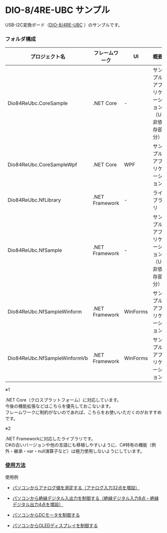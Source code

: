 # DIO-8/4RE-UBC サンプル

USB-I2C変換ボード（[DIO-8/4RE-UBC](https://www.y2c.co.jp/i2c-r/dio-8-4re-ubc.html) ）のサンプルです。  

### フォルダ構成

プロジェクト名|フレームワーク|UI|概要|言語|注記
---|---|---|---|---|---
Dio84ReUbc.CoreSample|.NET  Core|-|サンプルアプリケーション<br>（UI非依存部分）|C#|※1
Dio84ReUbc.CoreSampleWpf|.NET  Core|WPF|サンプルアプリケーション|C#|※1
Dio84ReUbc.NfLibrary|.NET  Framework|-|ライブラリ|C#|※2
Dio84ReUbc.NfSample|.NET  Framework|-|サンプルアプリケーション<br>（UI非依存部分）|C#|-
Dio84ReUbc.NfSampleWinform|.NET  Framework|WinForms|サンプルアプリケーション|C#|-
Dio84ReUbc.NfSampleWinformVb|.NET  Framework|WinForms|サンプルアプリケーション|Visual Basic|-


※1  

.NET Core（クロスプラットフォーム）に対応しています。  
今後の機能拡張などはこちらを優先しておこないます。  
フレームワークに制約がないのであれば、こちらをお使いいただくのがおすすめです。

※2  

.NET Frameworkに対応したライブラリです。  
C#の古いバージョンや他の言語にも移植しやすいように、C#特有の機能（例外・継承・var・null演算子など）は極力使用しないようにしています。

### [使用方法](https://www.y2c.co.jp/i2c-r/dio-8-4re-ubc/windows.html)  

使用例

* [パソコンからアナログ値を測定する（アナログ入力32点を増設）](
https://www.y2c.co.jp/i2c-r/aio-32-0ra-irc/windows.html)

* [パソコンから絶縁デジタル入出力を制御する（絶縁デジタル入力8点・絶縁デジタル出力4点を増設）](https://www.y2c.co.jp/i2c-r/dio-8-4rd-irc/windows.html)

* [パソコンからDCモータを制御する](https://www.y2c.co.jp/i2c-r/dio-8-4re-ubc/adafruit2348.html)

* [パソコンからOLEDディスプレイを制御する](https://www.y2c.co.jp/i2c-r/dio-8-4re-ubc/mikroe1649.html)